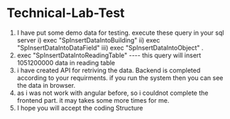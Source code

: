 # Technical-Lab-Test
1. I have put some demo data for testing. execute these query in your sql server i) exec "SpInsertDataIntoBuilding"
                                                                                 ii) exec "SpInsertDataIntoDataField"
                                                                                 iii) exec "SpInsertDataIntoObject" . 
2. exec "SpInsertDataIntoReadingTable"  ---- this query will insert 1051200000 data in reading table
3. i have created API for retriving the data. Backend is completed according to your requirments. if you run the system then you can see the data in browser.
4. as i was not work with angular before, so i couldnot complete the frontend part. it may takes some more times for me.
5. I hope you will accept the coding Structure 

